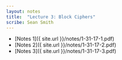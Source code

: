 ```yaml
---
layout: notes
title:  "Lecture 3: Block Ciphers"
scribe: Sean Smith
---
```


* [Notes 1]({ site.url }}/notes/1-31-17-1.pdf)
* [Notes 2]({ site.url }}/notes/1-31-17-2.pdf)
* [Notes 3]({ site.url }}/notes/1-31-17-3.pdf)